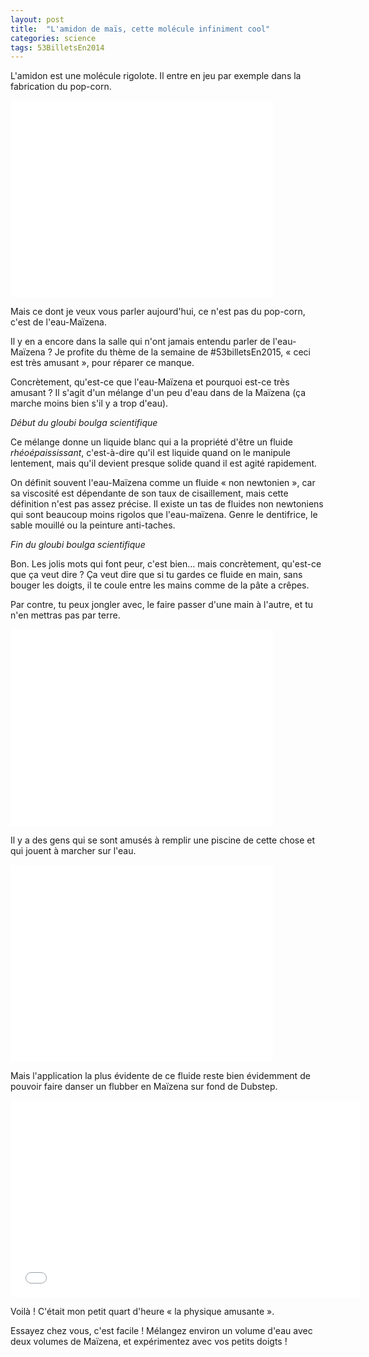 ```yaml
---
layout: post
title:  "L'amidon de maïs, cette molécule infiniment cool"
categories: science
tags: 53BilletsEn2014
---
```



L'amidon est une molécule rigolote. Il entre en jeu par exemple dans la fabrication du pop-corn.

<div class="center"><iframe width="420" height="315" src="//www.youtube.com/embed/K98ZVl2ZqS4?rel=0" frameborder="0" allowfullscreen></iframe></div>

Mais ce dont je veux vous parler aujourd'hui, ce n'est pas du pop-corn, c'est de l'eau-Maïzena.

Il y en a encore dans la salle qui n'ont jamais entendu parler de l'eau-Maïzena ? Je profite du thème de la semaine de #53billetsEn2015, « ceci est très amusant », pour réparer ce manque.

Concrètement, qu'est-ce que l'eau-Maïzena et pourquoi est-ce très amusant ? Il s'agit d'un mélange d'un peu d'eau dans de la Maïzena (ça marche moins bien s'il y a trop d'eau).

<i>Début du gloubi boulga scientifique</i>

Ce mélange donne un liquide blanc qui a la propriété d'être un fluide <em>rhéoépaississant</em>, c'est-à-dire qu'il est liquide quand on le manipule lentement, mais qu'il devient presque solide quand il est agité rapidement.

On définit souvent l'eau-Maïzena comme un fluide « non newtonien », car sa viscosité est dépendante de son taux de cisaillement, mais cette définition n'est pas assez précise. Il existe un tas de fluides non newtoniens qui sont beaucoup moins rigolos que l'eau-maïzena. Genre le dentifrice, le sable mouillé ou la peinture anti-taches.

<i>Fin du gloubi boulga scientifique</i>

Bon. Les jolis mots qui font peur, c'est bien… mais concrètement, qu'est-ce que ça veut dire ? Ça veut dire que si tu gardes ce fluide en main, sans bouger les doigts, il te coule entre les mains comme de la pâte a crêpes.

Par contre, tu peux jongler avec, le faire passer d'une main à l'autre, et tu n'en mettras pas par terre.

<div class="center"><iframe width="420" height="315" src="//www.youtube.com/embed/K98ZVl2ZqS4?rel=0" frameborder="0" allowfullscreen></iframe></div>

Il y a des gens qui se sont amusés à remplir une piscine de cette chose et qui jouent à marcher sur l'eau.

<div class="center"><iframe width="420" height="315" src="//www.youtube.com/embed/f2XQ97XHjVw?rel=0&amp;t=1m35s" frameborder="0" allowfullscreen></iframe></div>

Mais l'application la plus évidente de ce fluide reste bien évidemment de pouvoir faire danser un flubber en Maïzena sur fond de Dubstep.

<div class="center"><iframe width="560" height="315" src="//www.youtube.com/embed/1L5SJUOv_Ts?rel=0" frameborder="0" allowfullscreen></iframe></div>

Voilà ! C'était mon petit quart d'heure « la physique amusante ».

Essayez chez vous, c'est facile ! Mélangez environ un volume d'eau avec deux volumes de Maïzena, et expérimentez avec vos petits doigts !

